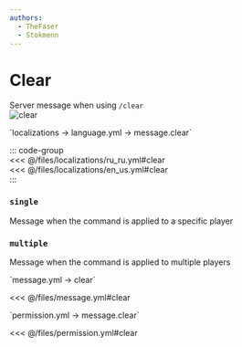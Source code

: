 ```yaml
---
authors:
  - TheFaser
  - Stokmenn
---
```


# Clear

<!--@include: @/parts/vanillaWarn.md#command-->

Server message when using `/clear`  
![clear](/clear.png)  

[//]: # (localization)  
<!--@include: @/parts/words.md#localization-->  
<!--@include: @/parts/words.md#path--> `localizations → language.yml → message.clear`  

<!--@include: @/parts/words.md#default-->  

::: code-group  
<<< @/files/localizations/ru_ru.yml#clear  
<<< @/files/localizations/en_us.yml#clear  
:::  

### `single`  

Message when the command is applied to a specific player  

### `multiple`  

Message when the command is applied to multiple players  

[//]: # (message.yml)  
<!--@include: @/parts/words.md#setting-->  
<!--@include: @/parts/words.md#path--> `message.yml → clear`  

<!--@include: @/parts/words.md#default-->  
<<< @/files/message.yml#clear  

<!--@include: @/parts/enable.md-->  
<!--@include: @/parts/destination.md-->  
<!--@include: @/parts/sound.md-->  

[//]: # (permission.yml)  
<!--@include: @/parts/words.md#permission-->  
<!--@include: @/parts/words.md#path--> `permission.yml → message.clear`  

<!--@include: @/parts/words.md#default-->  
<<< @/files/permission.yml#clear  

<!--@include: @/parts/permission/permissionTier3.md-->  
<!--@include: @/parts/permission/sound.md-->
